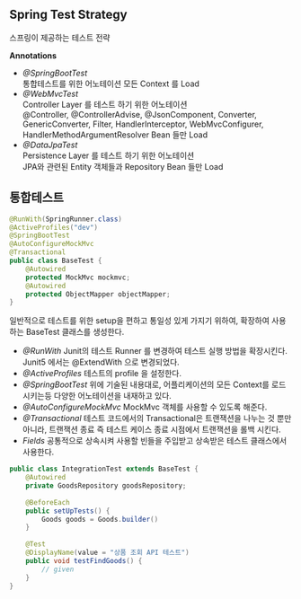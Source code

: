 Spring Test Strategy
--

스프링이 제공하는 테스트 전략

**Annotations**  
- *@SpringBootTest*   
  통합테스트를 위한 어노테이션 
  모든 Context 를 Load
- *@WebMvcTest*  
  Controller Layer 를 테스트 하기 위한 어노테이션  
  @Controller, @ControllerAdvise, @JsonComponent, Converter, GenericConverter, Filter, HandlerInterceptor, WebMvcConfigurer, HandlerMethodArgumentResolver Bean 들만 Load
- *@DataJpaTest*  
  Persistence Layer 를 테스트 하기 위한 어노테이션  
  JPA와 관련된 Entity 객체들과 Repository Bean 들만 Load
  

  
통합테스트
--
```java
@RunWith(SpringRunner.class)
@ActiveProfiles("dev")
@SpringBootTest
@AutoConfigureMockMvc
@Transactional
public class BaseTest {
    @Autowired
    protected MockMvc mockmvc;
    @Autowired
    protected ObjectMapper objectMapper;
}
```
일반적으로 테스트를 위한 setup을 편하고 통일성 있게 가지기 위하여, 확장하여 사용하는 BaseTest 클래스를 생성한다.  

- *@RunWith* Junit의 테스트 Runner 를 변경하여 테스트 실행 방법을 확장시킨다. Junit5 에서는 @ExtendWith 으로 변경되었다.  
- *@ActiveProfiles* 테스트의 profile 을 설정한다. 
- *@SpringBootTest* 위에 기술된 내용대로, 어플리케이션의 모든 Context를 로드시키는등 다양한 어노테이션을 내재하고 있다.
- *@AutoConfigureMockMvc* MockMvc 객체를 사용할 수 있도록 해준다.
- *@Transactional* 테스트 코드에서의 Transactional은 트랜잭션을 나누는 것 뿐만아니라, 트랜잭션 종료 즉 테스트 케이스 종료 시점에서 트랜잭션을 롤백 시킨다.  
- *Fields* 공통적으로 상속시켜 사용할 빈들을 주입받고 상속받은 테스트 클래스에서 사용한다.

```java
public class IntegrationTest extends BaseTest {
    @Autowired
    private GoodsRepository goodsRepository;
 
    @BeforeEach
    public setUpTests() {
        Goods goods = Goods.builder()
    }
    
    @Test
    @DisplayName(value = "상품 조회 API 테스트") 
    public void testFindGoods() {
        // given
    }
} 
```
